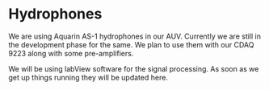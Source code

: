 # <a name="title"></a> Hydrophones
We are using Aquarin AS-1 hydrophones in our AUV. Currently we are still in the development phase for the same. We plan to use them with our CDAQ 9223 along with some pre-amplifiers. 

We will be using labView software for the signal processing. As soon as we get up things running they will be updated here.